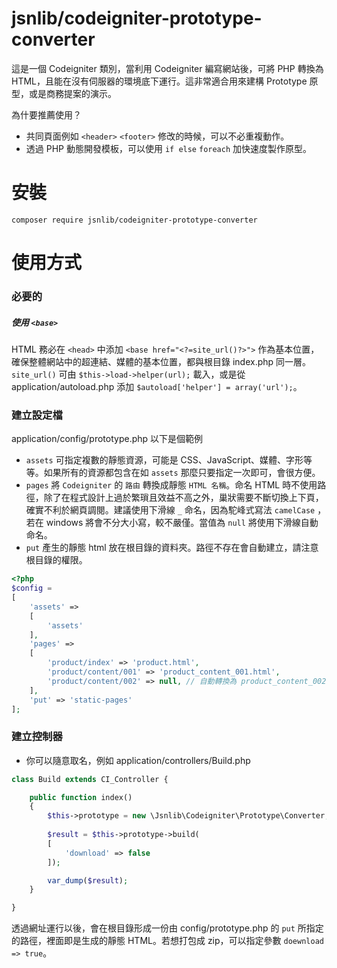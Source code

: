 # jsnlib/codeigniter-prototype-converter
這是一個 Codeigniter 類別，當利用 Codeigniter 編寫網站後，可將 PHP 轉換為 HTML，且能在沒有伺服器的環境底下運行。這非常適合用來建構 Prototype 原型，或是商務提案的演示。

為什要推薦使用？
- 共同頁面例如 `<header>` `<footer>` 修改的時候，可以不必重複動作。
- 透過 PHP 動態開發模板，可以使用 `if else` `foreach` 加快速度製作原型。

# 安裝
````
composer require jsnlib/codeigniter-prototype-converter
````

# 使用方式
### 必要的
##### 使用 `<base>`
HTML 務必在 `<head>` 中添加 `<base href="<?=site_url()?>">` 作為基本位置，確保整體網站中的超連結、媒體的基本位置，都與根目錄 index.php 同一層。
`site_url()` 可由 `$this->load->helper(url);` 載入，或是從 application/autoload.php 添加 `$autoload['helper'] = array('url');`。

### 建立設定檔
application/config/prototype.php
以下是個範例
- `assets` 可指定複數的靜態資源，可能是 CSS、JavaScript、媒體、字形等等。如果所有的資源都包含在如 `assets` 那麼只要指定一次即可，會很方便。
- `pages` 將 `Codeigniter` 的 `路由` 轉換成靜態 `HTML 名稱`。命名 HTML 時不使用路徑，除了在程式設計上過於繁瑣且效益不高之外，巢狀需要不斷切換上下頁，確實不利於網頁調閱。建議使用下滑線 `_` 命名，因為駝峰式寫法 `camelCase` ，若在 windows 將會不分大小寫，較不嚴僅。當值為 `null` 將使用下滑線自動命名。
- `put` 產生的靜態 html 放在根目錄的資料夾。路徑不存在會自動建立，請注意根目錄的權限。

````php
<?php 
$config = 
[
    'assets' => 
    [
        'assets'
    ],
    'pages' => 
    [
        'product/index' => 'product.html',
        'product/content/001' => 'product_content_001.html',
        'product/content/002' => null, // 自動轉換為 product_content_002.html
    ],
    'put' => 'static-pages'
];
````

### 建立控制器
- 你可以隨意取名，例如 application/controllers/Build.php
````php
class Build extends CI_Controller {

    public function index()
    {
        $this->prototype = new \Jsnlib\Codeigniter\Prototype\Converter;
        
        $result = $this->prototype->build(
        [
            'download' => false
        ]);

        var_dump($result);
    }

}
````
透過網址運行以後，會在根目錄形成一份由 config/prototype.php 的 `put` 所指定的路徑，裡面即是生成的靜態 HTML。若想打包成 zip，可以指定參數 `doewnload => true`。
